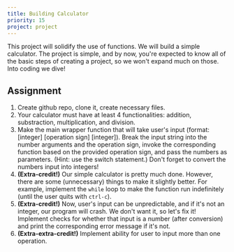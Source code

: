 ```yaml
---
title: Building Calculator
priority: 15
project: project
---
```


This project will solidify the use of functions. We will build a simple calculator. The project is simple, and by now, you're expected to know all of the basic steps of creating a project, so we won't expand much on those. Into coding we dive!

## Assignment

1. Create github repo, clone it, create necessary files.
2. Your calculator must have at least 4 functionalities: addition, substraction, multiplication, and division.
3. Make the main wrapper function that will take user's input (format: [integer] [operation sign] [integer]). Break the input string into the number arguments and the operation sign, invoke the corresponding function based on the provided operation sign, and pass the numbers as parameters. (Hint: use the switch statement.) Don't forget to convert the numbers input into integers!
4. <b>(Extra-credit!)</b> Our simple calculator is pretty much done. However, there are some (unnecessary) things to make it slightly better. For example, implement the `while` loop to make the function run indefinitely (until the user quits with `ctrl-c`).
5. <b>(Extra-credit!)</b> Now, user's input can be unpredictable, and if it's not an integer, our program will crash. We don't want it, so let's fix it! Implement checks for whether that input is a number (after conversion) and print the corresponding error message if it's not.
6. <b>(Extra-extra-credit!)</b> Implement ability for user to input more than one operation.
